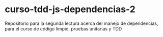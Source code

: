 # curso-tdd-js-dependencias-2
Repositorio para la segunda lectura acerca del manejo de dependencias, para el curso de código limpio, pruebas unitarias y TDD
